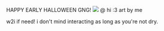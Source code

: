 HAPPY EARLY HALLOWEEN GNG! 
![](https://64.media.tumblr.com/d0c23bc7a2b966a2a69df346d0fded01/de2af34e84d0f9dd-9a/s640x960/1d4caa37abd83c748001271cd693e642023ae6e9.pnj)
@ hi :3 art by me

w2i if need! i don't mind interacting as long as you're not dry. 

